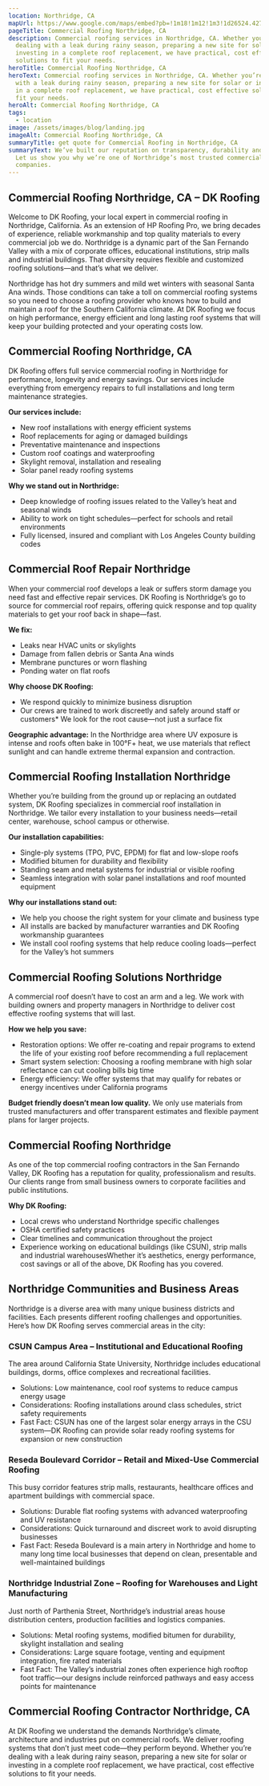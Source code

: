 ```yaml
---
location: Northridge, CA
mapUrl: https://www.google.com/maps/embed?pb=!1m18!1m12!1m3!1d26524.427733800945!2d-118.54874781253793!3d34.23898562036446!2m3!1f0!2f0!3f0!3m2!1i1024!2i768!4f13.1!3m3!1m2!1s0x80c29a5722594b89%3A0x33b2ab0f5b5d6152!2sNorthridge%2C%20Los%20Angeles%2C%20CA%2C%20USA!5e1!3m2!1sen!2sca!4v1742758641285!5m2!1sen!2sca
pageTitle: Commercial Roofing Northridge, CA
description: Commercial roofing services in Northridge, CA. Whether you’re
  dealing with a leak during rainy season, preparing a new site for solar or
  investing in a complete roof replacement, we have practical, cost effective
  solutions to fit your needs.
heroTitle: Commercial Roofing Northridge, CA
heroText: Commercial roofing services in Northridge, CA. Whether you’re dealing
  with a leak during rainy season, preparing a new site for solar or investing
  in a complete roof replacement, we have practical, cost effective solutions to
  fit your needs.
heroAlt: Commercial Roofing Northridge, CA
tags:
  - location
image: /assets/images/blog/landing.jpg
imageAlt: Commercial Roofing Northridge, CA
summaryTitle: get quote for Commercial Roofing in Northridge, CA
summaryText: We’ve built our reputation on transparency, durability and service.
  Let us show you why we’re one of Northridge’s most trusted commercial roofing
  companies.
---
```

## **Commercial Roofing Northridge, CA – DK Roofing**

Welcome to DK Roofing, your local expert in commercial roofing in Northridge, California. As an extension of HP Roofing Pro, we bring decades of experience, reliable workmanship and top quality materials to every commercial job we do. Northridge is a dynamic part of the San Fernando Valley with a mix of corporate offices, educational institutions, strip malls and industrial buildings. That diversity requires flexible and customized roofing solutions—and that’s what we deliver.

Northridge has hot dry summers and mild wet winters with seasonal Santa Ana winds. Those conditions can take a toll on commercial roofing systems so you need to choose a roofing provider who knows how to build and maintain a roof for the Southern California climate. At DK Roofing we focus on high performance, energy efficient and long lasting roof systems that will keep your building protected and your operating costs low.

## Commercial Roofing Northridge, CA

DK Roofing offers full service commercial roofing in Northridge for performance, longevity and energy savings. Our services include everything from emergency repairs to full installations and long term maintenance strategies.

**Our services include:**

* New roof installations with energy efficient systems
* Roof replacements for aging or damaged buildings
* Preventative maintenance and inspections
* Custom roof coatings and waterproofing
* Skylight removal, installation and resealing
* Solar panel ready roofing systems

**Why we stand out in Northridge:**

* Deep knowledge of roofing issues related to the Valley’s heat and seasonal winds
* Ability to work on tight schedules—perfect for schools and retail environments
* Fully licensed, insured and compliant with Los Angeles County building codes

## Commercial Roof Repair Northridge

When your commercial roof develops a leak or suffers storm damage you need fast and effective repair services. DK Roofing is Northridge’s go to source for commercial roof repairs, offering quick response and top quality materials to get your roof back in shape—fast.

**We fix:**

* Leaks near HVAC units or skylights
* Damage from fallen debris or Santa Ana winds
* Membrane punctures or worn flashing
* Ponding water on flat roofs

**Why choose DK Roofing:**

* We respond quickly to minimize business disruption
* Our crews are trained to work discreetly and safely around staff or customers* We look for the root cause—not just a surface fix

**Geographic advantage:** In the Northridge area where UV exposure is intense and roofs often bake in 100°F+ heat, we use materials that reflect sunlight and can handle extreme thermal expansion and contraction.

## Commercial Roofing Installation Northridge

Whether you’re building from the ground up or replacing an outdated system, DK Roofing specializes in commercial roof installation in Northridge. We tailor every installation to your business needs—retail center, warehouse, school campus or otherwise.

**Our installation capabilities:**

* Single-ply systems (TPO, PVC, EPDM) for flat and low-slope roofs
* Modified bitumen for durability and flexibility
* Standing seam and metal systems for industrial or visible roofing
* Seamless integration with solar panel installations and roof mounted equipment

**Why our installations stand out:**

* We help you choose the right system for your climate and business type
* All installs are backed by manufacturer warranties and DK Roofing workmanship guarantees
* We install cool roofing systems that help reduce cooling loads—perfect for the Valley’s hot summers

## Commercial Roofing Solutions Northridge

A commercial roof doesn’t have to cost an arm and a leg. We work with building owners and property managers in Northridge to deliver cost effective roofing systems that will last.

**How we help you save:**

* Restoration options: We offer re-coating and repair programs to extend the life of your existing roof before recommending a full replacement
* Smart system selection: Choosing a roofing membrane with high solar reflectance can cut cooling bills big time
* Energy efficiency: We offer systems that may qualify for rebates or energy incentives under California programs

**Budget friendly doesn’t mean low quality.** We only use materials from trusted manufacturers and offer transparent estimates and flexible payment plans for larger projects.

## Commercial Roofing Northridge

As one of the top commercial roofing contractors in the San Fernando Valley, DK Roofing has a reputation for quality, professionalism and results. Our clients range from small business owners to corporate facilities and public institutions.

**Why DK Roofing:**

* Local crews who understand Northridge specific challenges
* OSHA certified safety practices
* Clear timelines and communication throughout the project
* Experience working on educational buildings (like CSUN), strip malls and industrial warehousesWhether it’s aesthetics, energy performance, cost savings or all of the above, DK Roofing has you covered.

## Northridge Communities and Business Areas

Northridge is a diverse area with many unique business districts and facilities. Each presents different roofing challenges and opportunities. Here’s how DK Roofing serves commercial areas in the city:

### CSUN Campus Area – Institutional and Educational Roofing

The area around California State University, Northridge includes educational buildings, dorms, office complexes and recreational facilities.

* Solutions: Low maintenance, cool roof systems to reduce campus energy usage
* Considerations: Roofing installations around class schedules, strict safety requirements
* Fast Fact: CSUN has one of the largest solar energy arrays in the CSU system—DK Roofing can provide solar ready roofing systems for expansion or new construction

### Reseda Boulevard Corridor – Retail and Mixed-Use Commercial Roofing

This busy corridor features strip malls, restaurants, healthcare offices and apartment buildings with commercial space.

* Solutions: Durable flat roofing systems with advanced waterproofing and UV resistance
* Considerations: Quick turnaround and discreet work to avoid disrupting businesses
* Fast Fact: Reseda Boulevard is a main artery in Northridge and home to many long time local businesses that depend on clean, presentable and well-maintained buildings

### Northridge Industrial Zone – Roofing for Warehouses and Light Manufacturing

Just north of Parthenia Street, Northridge’s industrial areas house distribution centers, production facilities and logistics companies.

* Solutions: Metal roofing systems, modified bitumen for durability, skylight installation and sealing
* Considerations: Large square footage, venting and equipment integration, fire rated materials
* Fast Fact: The Valley’s industrial zones often experience high rooftop foot traffic—our designs include reinforced pathways and easy access points for maintenance

## Commercial Roofing Contractor Northridge, CA

At DK Roofing we understand the demands Northridge’s climate, architecture and industries put on commercial roofs. We deliver roofing systems that don’t just meet code—they perform beyond. Whether you’re dealing with a leak during rainy season, preparing a new site for solar or investing in a complete roof replacement, we have practical, cost effective solutions to fit your needs.
